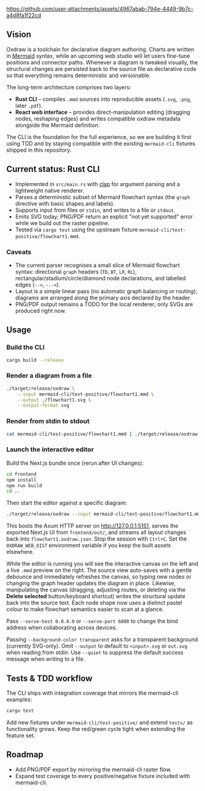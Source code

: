 
https://github.com/user-attachments/assets/4967abab-794e-4449-9b7c-a4d8fa1f22cd

## Vision

Oxdraw is a toolchain for declarative diagram authoring. Charts are written in [Mermaid](https://mermaid.js.org/) syntax, while an upcoming web studio will let users fine-tune positions and connector paths. Whenever a diagram is tweaked visually, the structural changes are persisted back to the source file as declarative code so that everything remains deterministic and versionable.

The long-term architecture comprises two layers:

- **Rust CLI** – compiles `.mmd` sources into reproducible assets (`.svg`, `.png`, later `.pdf`).
- **React web interface** – provides direct-manipulation editing (dragging nodes, reshaping edges) and writes compatible oxdraw metadata alongside the Mermaid definition.

The CLI is the foundation for the full experience, so we are building it first using TDD and by staying compatible with the existing `mermaid-cli` fixtures shipped in this repository.

## Current status: Rust CLI

- Implemented in `src/main.rs` with [clap](https://docs.rs/clap) for argument parsing and a lightweight native renderer.
- Parses a deterministic subset of Mermaid flowchart syntax (the `graph` directive with basic shapes and labels).
- Supports input from files or `stdin`, and writes to a file or `stdout`.
- Emits SVG today; PNG/PDF return an explicit "not yet supported" error while we build out the raster pipeline.
- Tested via `cargo test` using the upstream fixture `mermaid-cli/test-positive/flowchart1.mmd`.

### Caveats

- The current parser recognises a small slice of Mermaid flowchart syntax: directional `graph` headers (`TD`, `BT`, `LR`, `RL`), rectangular/stadium/circle/diamond node declarations, and labelled edges (`-->`, `-.->`).
- Layout is a simple linear pass (no automatic graph balancing or routing); diagrams are arranged along the primary axis declared by the header.
- PNG/PDF output remains a TODO for the local renderer; only SVGs are produced right now.

## Usage

### Build the CLI

```bash
cargo build --release
```

### Render a diagram from a file

```bash
./target/release/oxdraw \
	--input mermaid-cli/test-positive/flowchart1.mmd \
	--output ./flowchart1.svg \
	--output-format svg
```

### Render from stdin to stdout

```bash
cat mermaid-cli/test-positive/flowchart1.mmd | ./target/release/oxdraw --output -
```

### Launch the interactive editor

Build the Next.js bundle once (rerun after UI changes):

```bash
cd frontend
npm install
npm run build
cd ..
```

Then start the editor against a specific diagram:

```bash
./target/release/oxdraw --input mermaid-cli/test-positive/flowchart1.mmd --edit
```

This boots the Axum HTTP server on <http://127.0.0.1:5151>, serves the exported Next.js UI from `frontend/out/`, and streams all layout changes back into `flowchart1.oxdraw.json`. Stop the session with `Ctrl+C`. Set the `OXDRAW_WEB_DIST` environment variable if you keep the built assets elsewhere.

While the editor is running you will see the interactive canvas on the left and a live `.mmd` preview on the right. The source view auto-saves with a gentle debounce and immediately refreshes the canvas, so typing new nodes or changing the graph header updates the diagram in place. Likewise, manipulating the canvas (dragging, adjusting routes, or deleting via the **Delete selected** button/keyboard shortcut) writes the structural update back into the source text. Each node shape now uses a distinct pastel colour to make flowchart semantics easier to scan at a glance.

Pass `--serve-host 0.0.0.0` or `--serve-port 6000` to change the bind address when collaborating across devices.

Passing `--background-color transparent` asks for a transparent background (currently SVG-only). Omit `--output` to default to `<input>.svg` or `out.svg` when reading from stdin.
Use `--quiet` to suppress the default success message when writing to a file.

## Tests & TDD workflow

The CLI ships with integration coverage that mirrors the mermaid-cli examples:

```bash
cargo test
```

Add new fixtures under `mermaid-cli/test-positive/` and extend `tests/` as functionality grows. Keep the red/green cycle tight when extending the feature set.

## Roadmap

- Add PNG/PDF export by mirroring the mermaid-cli raster flow.
- Expand test coverage to every positive/negative fixture included with mermaid-cli.
